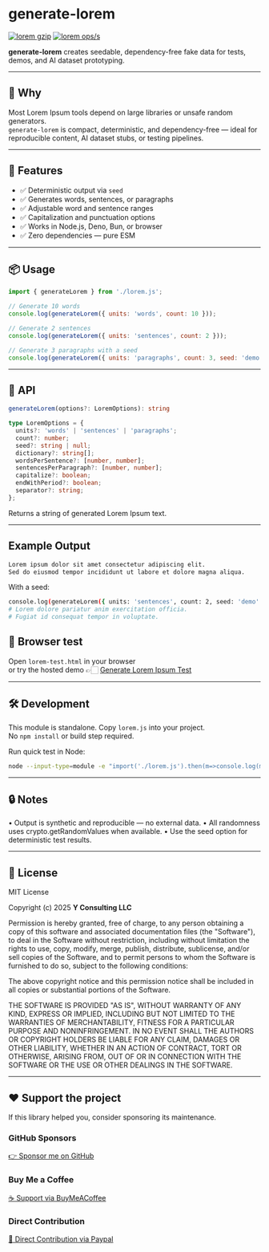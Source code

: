 # generate-lorem

[![lorem gzip](https://img.shields.io/endpoint?url=https://raw.githubusercontent.com/yvancg/generators/main/metrics/lorem.js.json)](../metrics/lorem.js.json)
[![lorem ops/s](https://img.shields.io/endpoint?url=https://raw.githubusercontent.com/yvancg/generators/main/bench/lorem.json)](../bench/lorem.json)

**generate-lorem** creates seedable, dependency-free fake data for tests, demos, and AI dataset prototyping.

---

## 🚀 Why

Most Lorem Ipsum tools depend on large libraries or unsafe random generators.  
`generate-lorem` is compact, deterministic, and dependency-free — ideal for reproducible content, AI dataset stubs, or testing pipelines.

---

## 🌟 Features

- ✅ Deterministic output via `seed`  
- ✅ Generates words, sentences, or paragraphs  
- ✅ Adjustable word and sentence ranges  
- ✅ Capitalization and punctuation options  
- ✅ Works in Node.js, Deno, Bun, or browser  
- ✅ Zero dependencies — pure ESM  

---

## 📦 Usage

```js
import { generateLorem } from './lorem.js';

// Generate 10 words
console.log(generateLorem({ units: 'words', count: 10 }));

// Generate 2 sentences
console.log(generateLorem({ units: 'sentences', count: 2 }));

// Generate 3 paragraphs with a seed
console.log(generateLorem({ units: 'paragraphs', count: 3, seed: 'demo', separator: '\n\n' }));
```

---

## 🧠 API

```ts
generateLorem(options?: LoremOptions): string

type LoremOptions = {
  units?: 'words' | 'sentences' | 'paragraphs';
  count?: number;
  seed?: string | null;
  dictionary?: string[];
  wordsPerSentence?: [number, number];
  sentencesPerParagraph?: [number, number];
  capitalize?: boolean;
  endWithPeriod?: boolean;
  separator?: string;
};
```
Returns a string of generated Lorem Ipsum text.

---

## Example Output

```bash
Lorem ipsum dolor sit amet consectetur adipiscing elit. 
Sed do eiusmod tempor incididunt ut labore et dolore magna aliqua.
```
With a seed:
```bash
console.log(generateLorem({ units: 'sentences', count: 2, seed: 'demo' }));
# Lorem dolore pariatur anim exercitation officia.
# Fugiat id consequat tempor in voluptate.
```


## 🧪 Browser test

Open `lorem-test.html` in your browser  
or try the hosted demo 👉🏻 
[Generate Lorem Ipsum Test](https://yvancg.github.io/generators/generate-lorem/lorem-test.html)

---

## 🛠 Development

This module is standalone. Copy `lorem.js` into your project.  
No `npm install` or build step required.

Run quick test in Node:
```bash
node --input-type=module -e "import('./lorem.js').then(m=>console.log(m.generateLorem({units:'sentences',count:2})))"
```

---

## 🔒 Notes

•	Output is synthetic and reproducible — no external data.
•	All randomness uses crypto.getRandomValues when available.
•	Use the seed option for deterministic test results.
  
---

## 🪪 License

MIT License  

Copyright (c) 2025 **Y Consulting LLC**

Permission is hereby granted, free of charge, to any person obtaining a copy
of this software and associated documentation files (the "Software"), to deal
in the Software without restriction, including without limitation the rights
to use, copy, modify, merge, publish, distribute, sublicense, and/or sell
copies of the Software, and to permit persons to whom the Software is
furnished to do so, subject to the following conditions:

The above copyright notice and this permission notice shall be included in
all copies or substantial portions of the Software.

THE SOFTWARE IS PROVIDED "AS IS", WITHOUT WARRANTY OF ANY KIND, EXPRESS OR
IMPLIED, INCLUDING BUT NOT LIMITED TO THE WARRANTIES OF MERCHANTABILITY,
FITNESS FOR A PARTICULAR PURPOSE AND NONINFRINGEMENT. IN NO EVENT SHALL THE
AUTHORS OR COPYRIGHT HOLDERS BE LIABLE FOR ANY CLAIM, DAMAGES OR OTHER
LIABILITY, WHETHER IN AN ACTION OF CONTRACT, TORT OR OTHERWISE, ARISING FROM,
OUT OF OR IN CONNECTION WITH THE SOFTWARE OR THE USE OR OTHER DEALINGS IN
THE SOFTWARE.

---

## ❤️ Support the project

If this library helped you, consider sponsoring its maintenance.

### GitHub Sponsors

[👉 Sponsor me on GitHub](https://github.com/sponsors/yvancg)

### Buy Me a Coffee

[☕ Support via BuyMeACoffee](https://buymeacoffee.com/yconsulting)

### Direct Contribution

[💸 Direct Contribution via Paypal](https://www.paypal.com/ncp/payment/4HT7CA3E7HYBA)
